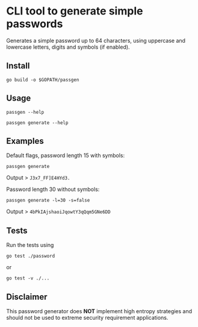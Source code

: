 # CLI tool to generate simple passwords

Generates a simple password up to 64 characters, using uppercase and lowercase letters, digits and symbols (if enabled).

## Install

`go build -o $GOPATH/passgen`

## Usage

`passgen --help`

`passgen generate --help`

## Examples

Default flags, password length 15 with symbols:

`passgen generate`

Output > `J3x7_FF]E4HYd3.`


Password length 30 without symbols:

`passgen generate -l=30 -s=false`

Output > `4bPkIAjshaoiJqowtY3qQqm5GNe6DD`


## Tests

Run the tests using

`go test ./password`

or

`go test -v ./...`


## Disclaimer

This password generator does **NOT** implement high entropy strategies and should not be used to extreme security requirement applications.
